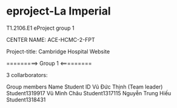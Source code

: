 # eproject-La Imperial
T1.2106.E1 eProject group 1

CENTER NAME: ACE-HCMC-2-FPT

Project-title: Cambridge Hospital Website

=========> Group 1 <=========

3 collarborators: 

Group members                  Name	                           Student ID
                          Vũ Đức Thịnh (Team leader)       Student1319917
                          Vũ Minh Châu                     Student1317115 
                          Nguyễn Trung Hiếu                Student1318431       
